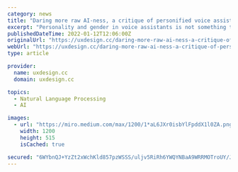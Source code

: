```yaml
---
category: news
title: "Daring more raw AI-ness, a critique of personified voice assistants"
excerpt: "Personality and gender in voice assistants is not something that emerges due to the nature of “AI systems”. Rather, it is"
publishedDateTime: 2022-01-12T12:06:00Z
originalUrl: "https://uxdesign.cc/daring-more-raw-ai-ness-a-critique-of-personified-voice-assistants-a700ec8cc7fe"
webUrl: "https://uxdesign.cc/daring-more-raw-ai-ness-a-critique-of-personified-voice-assistants-a700ec8cc7fe"
type: article

provider:
  name: uxdesign.cc
  domain: uxdesign.cc

topics:
  - Natural Language Processing
  - AI

images:
  - url: "https://miro.medium.com/max/1200/1*aL6JXr0isbYlFpddX1l0ZA.png"
    width: 1200
    height: 515
    isCached: true

secured: "6WYbnQJ+YzZt2xWchKld857pzWSSS/uljv5RiRh6YWQYNBaA9WRRMOTroUY/JG9WnXMpIbeld8orrjO9wIXGMt/yzR9CHfWiOo51QoXWxmud5JnjB/FOkF/DiAvBeAnf+OZkFKcRVbHSWmlkaA1nnkzU9VRSAwjoOtcBs3FZDrRtBFiKD40V+S72xyyCQg6jDFFt1T7O2iZp5YTwTo6HcpYOdawQ0PvlnVAXqJ6TnI2tu3Ab+tAGJ1/MnyiRd+eH30nM3JyiwSv7DowngQW7mRn6Vesvag8zPTkwQzPYd5lPjJlqBf1Y4+mM7PMG++Ewy2k/of8K+I6QE2kxCN6ryLYLESDQ939e6xGQWDbc0vg=;f3W2O88D1ttZiHNQg+530g=="
---
```


